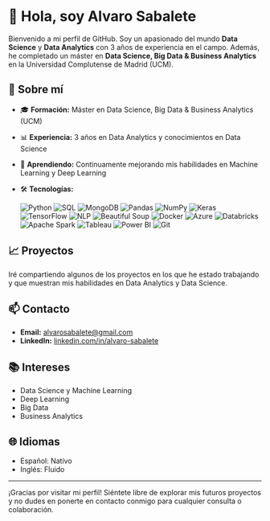 # 👋 Hola, soy Alvaro Sabalete

Bienvenido a mi perfil de GitHub. Soy un apasionado del mundo **Data Science** y **Data Analytics** con 3 años de experiencia en el campo. Además, he completado un máster en **Data Science, Big Data & Business Analytics** en la Universidad Complutense de Madrid (UCM).

## 🚀 Sobre mí

- 🎓 **Formación:** Máster en Data Science, Big Data & Business Analytics (UCM)
- 📊 **Experiencia:** 3 años en Data Analytics y conocimientos en Data Science
- 🌱 **Aprendiendo:** Continuamente mejorando mis habilidades en Machine Learning y Deep Learning
- 🛠️ **Tecnologías:** 

  ![Python](https://img.shields.io/badge/Python-3670A0?style=for-the-badge&logo=python&logoColor=ffdd54)
  ![SQL](https://img.shields.io/badge/SQL-00758F?style=for-the-badge&logo=amazon-dynamodb&logoColor=white)
  ![MongoDB](https://img.shields.io/badge/MongoDB-47A248?style=for-the-badge&logo=mongodb&logoColor=white)
  ![Pandas](https://img.shields.io/badge/Pandas-150458?style=for-the-badge&logo=pandas&logoColor=white)
  ![NumPy](https://img.shields.io/badge/NumPy-013243?style=for-the-badge&logo=numpy&logoColor=white)
  ![Keras](https://img.shields.io/badge/Keras-D00000?style=for-the-badge&logo=keras&logoColor=white)
  ![TensorFlow](https://img.shields.io/badge/TensorFlow-FF6F00?style=for-the-badge&logo=tensorflow&logoColor=white)
  ![NLP](https://img.shields.io/badge/NLP-008080?style=for-the-badge&logo=google-translate&logoColor=white)
  ![Beautiful Soup](https://img.shields.io/badge/Beautiful_Soup-4B8BBE?style=for-the-badge&logo=python&logoColor=white)
  ![Docker](https://img.shields.io/badge/Docker-2496ED?style=for-the-badge&logo=docker&logoColor=white)
  ![Azure](https://img.shields.io/badge/Azure-0078D4?style=for-the-badge&logo=microsoft-azure&logoColor=white)
  ![Databricks](https://img.shields.io/badge/Databricks-EA4C89?style=for-the-badge&logo=databricks&logoColor=white)
  ![Apache Spark](https://img.shields.io/badge/Apache_Spark-E25A1C?style=for-the-badge&logo=apache-spark&logoColor=white)
  ![Tableau](https://img.shields.io/badge/Tableau-E97627?style=for-the-badge&logo=tableau&logoColor=white)
  ![Power BI](https://img.shields.io/badge/Power_BI-F2C811?style=for-the-badge&logo=power-bi&logoColor=black)
  ![Git](https://img.shields.io/badge/Git-F05032?style=for-the-badge&logo=git&logoColor=white)
  

## 📈 Proyectos

Iré compartiendo algunos de los proyectos en los que he estado trabajando y que muestran mis habilidades en Data Analytics y Data Science.

## 📫 Contacto

- **Email:** [alvarosabalete@gmail.com](mailto:alvarosabalete@gmail.com)
- **LinkedIn:** [linkedin.com/in/alvaro-sabalete](https://www.linkedin.com/in/alvaro-sabalete/)

## 📚 Intereses

- Data Science y Machine Learning
- Deep Learning
- Big Data
- Business Analytics

## 🌐 Idiomas

- Español: Nativo
- Inglés: Fluido

---

¡Gracias por visitar mi perfil! Siéntete libre de explorar mis futuros proyectos y no dudes en ponerte en contacto conmigo para cualquier consulta o colaboración.
